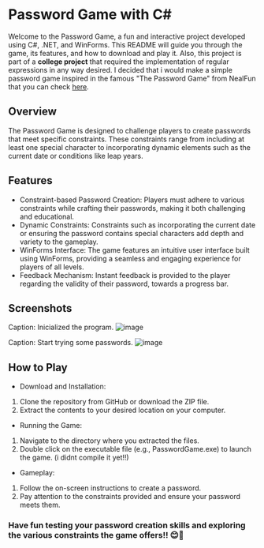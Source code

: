 # Password Game with C#
Welcome to the Password Game, a fun and interactive project developed using C#, .NET, and WinForms. This README will guide you through the game, its features, and how to download and play it.
Also, this project is part of a **college project** that required the implementation of regular expressions in any way desired.
I decided that i would make a simple password game inspired in the famous "The Password Game" from NealFun that you can check [here](https://neal.fun/password-game/).

## Overview
The Password Game is designed to challenge players to create passwords that meet specific constraints. 
These constraints range from including at least one special character to incorporating dynamic elements such as the current date or conditions like leap years.

## Features
- Constraint-based Password Creation: Players must adhere to various constraints while crafting their passwords, making it both challenging and educational.
- Dynamic Constraints: Constraints such as incorporating the current date or ensuring the password contains special characters add depth and variety to the gameplay.
- WinForms Interface: The game features an intuitive user interface built using WinForms, providing a seamless and engaging experience for players of all levels.
- Feedback Mechanism: Instant feedback is provided to the player regarding the validity of their password, towards a progress bar.

## Screenshots

Caption: Inicialized the program.
![image](https://github.com/gtadayukey/PasswordGameWinformsApp/assets/100155376/a7f1d9a4-faac-4242-b54b-39f7f2f8066b)

Caption: Start trying some passwords.
![image](https://github.com/gtadayukey/PasswordGameWinformsApp/assets/100155376/c3d6fc6c-7227-4e58-8cc8-60d2eb412a37)

## How to Play
- Download and Installation:
1. Clone the repository from GitHub or download the ZIP file.
2. Extract the contents to your desired location on your computer.
   
- Running the Game:
1. Navigate to the directory where you extracted the files.
2. Double click on the executable file (e.g., PasswordGame.exe) to launch the game. (i didnt compile it yet!!)
   
- Gameplay:
1. Follow the on-screen instructions to create a password.
2. Pay attention to the constraints provided and ensure your password meets them.

### Have fun testing your password creation skills and exploring the various constraints the game offers!! 😊🤙
